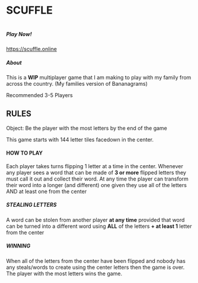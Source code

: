 # SCUFFLE
<img src="http://heroku-badge.herokuapp.com/?app=angularjs-crypto&style=flat&svg=1" alt="">

##### Play Now! 
https://scuffle.online

##### About
This is a <b>WIP</b> multiplayer game that I am making to play with my family from across the country. (My families version of Bananagrams)

Recommended 3-5 Players

## RULES

Object: Be the player with the most letters by the end of the game

This game starts with 144 letter tiles facedown in the center.

#### HOW TO PLAY
Each player takes turns flipping 1 letter at a time in the center. Whenever any player sees a word that can be made of <b>3 or more</b> flipped letters they must call it out and collect their word. At any time the player can transform their word into a longer (and different) one given they use all of the letters AND at least one from the center

##### STEALING LETTERS
A word can be stolen from another player <b>at any time</b> provided that word can be turned into a different word using <b>ALL</b> of the letters <b>+ at least 1</b> letter from the center

##### WINNING
When all of the letters from the center have been flipped and nobody has any steals/words to create using the center letters then the game is over. The player with the most letters wins the game.
